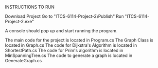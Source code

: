 INSTRUCTIONS TO RUN

Download Project
Go to "ITCS-6114-Project-2\Publish\"
Run "ITCS-6114-Project-2.exe"

A console should pop up and start running the program.

The main code for the project is located in Program.cs
The Graph Class is located in Graph.cs
The code for Dijkstra's Algorithm is located in ShortestPath.cs
The code for Prim's algorithm is located in MinSpanningTree.cs
The code to generate a graph is located in GenerateGraph.cs
